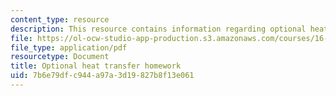 ```yaml
---
content_type: resource
description: This resource contains information regarding optional heat transfer homework.
file: https://ol-ocw-studio-app-production.s3.amazonaws.com/courses/16-50-introduction-to-propulsion-systems-spring-2012/7b6e79dfc944a97a3d19827b8f13e061_MIT16_50S12_hw_opt.pdf
file_type: application/pdf
resourcetype: Document
title: Optional heat transfer homework
uid: 7b6e79df-c944-a97a-3d19-827b8f13e061
---
```


